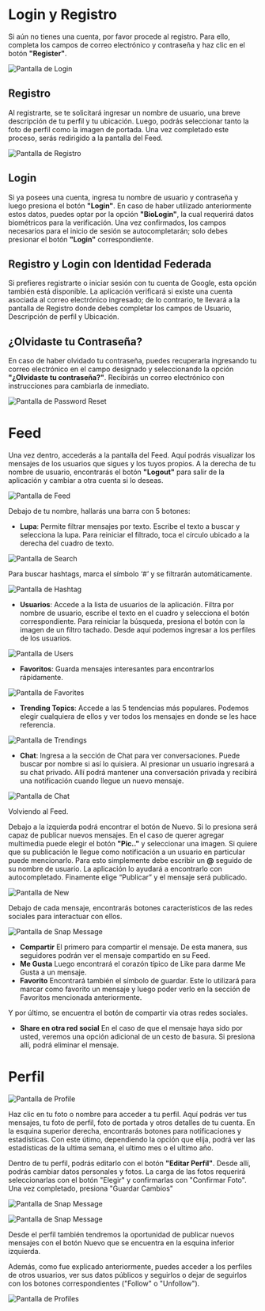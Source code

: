 # Login y Registro

Si aún no tienes una cuenta, por favor procede al registro. Para ello, completa los campos de correo electrónico y contraseña y haz clic en el botón **"Register"**.

![Pantalla de Login](login.jpeg)

## Registro

Al registrarte, se te solicitará ingresar un nombre de usuario, una breve descripción de tu perfil y tu ubicación. Luego, podrás seleccionar tanto la foto de perfil como la imagen de portada. Una vez completado este proceso, serás redirigido a la pantalla del Feed.

![Pantalla de  Registro](register.jpeg)

## Login 

Si ya posees una cuenta, ingresa tu nombre de usuario y contraseña y luego presiona el botón **"Login"**. En caso de haber utilizado anteriormente estos datos, puedes optar por la opción **"BioLogin"**, la cual requerirá datos biométricos para la verificación. Una vez confirmados, los campos necesarios para el inicio de sesión se autocompletarán; solo debes presionar el botón **"Login"** correspondiente.

## Registro y Login con Identidad Federada

Si prefieres registrarte o iniciar sesión con tu cuenta de Google, esta opción también está disponible. La aplicación verificará si existe una cuenta asociada al correo electrónico ingresado; de lo contrario, te llevará a la pantalla de Registro donde debes completar los campos de Usuario, Descripción de perfil y Ubicación.

## ¿Olvidaste tu Contraseña?

En caso de haber olvidado tu contraseña, puedes recuperarla ingresando tu correo electrónico en el campo designado y seleccionando la opción **"¿Olvidaste tu contraseña?"**. Recibirás un correo electrónico con instrucciones para cambiarla de inmediato.

![Pantalla de  Password Reset](resetPassword.jpeg)


# Feed

Una vez dentro, accederás a la pantalla del Feed. Aquí podrás visualizar los mensajes de los usuarios que sigues y los tuyos propios. A la derecha de tu nombre de usuario, encontrarás el botón **"Logout"** para salir de la aplicación y cambiar a otra cuenta si lo deseas.

![Pantalla de  Feed](feed.jpeg)

Debajo de tu nombre, hallarás una barra con 5 botones:

- **Lupa**: Permite filtrar mensajes por texto. Escribe el texto a buscar y selecciona la lupa. Para reiniciar el filtrado, toca el círculo ubicado a la derecha del cuadro de texto. 

![Pantalla de  Search](search.jpeg)

Para buscar hashtags, marca el símbolo ‘#’ y se filtrarán automáticamente.

![Pantalla de  Hashtag](hashtag.jpeg)


- **Usuarios**: Accede a la lista de usuarios de la aplicación.  Filtra por nombre de usuario, escribe el texto en el cuadro y selecciona el botón correspondiente. Para reiniciar la búsqueda, presiona el botón con la imagen de un filtro tachado. Desde aquí podemos ingresar a los perfiles de los usuarios.

![Pantalla de  Users](users.jpeg)

- **Favoritos**: Guarda mensajes interesantes para encontrarlos rápidamente.

![Pantalla de  Favorites](favs.jpeg)

- **Trending Topics**: Accede a las 5 tendencias más populares. Podemos elegir cualquiera de ellos y ver todos los mensajes en donde se les hace referencia.

![Pantalla de  Trendings](trending.jpeg)

- **Chat**: Ingresa a la sección de Chat para ver conversaciones. Puede buscar por nombre si así lo quisiera. Al presionar un usuario ingresará a su chat privado. Allí podrá mantener una conversación privada y recibirá una notificación cuando llegue un nuevo mensaje.

![Pantalla de  Chat](chat.jpeg)

Volviendo al Feed. 

Debajo a la izquierda podrá encontrar el botón de Nuevo. Si lo presiona será capaz de publicar nuevos mensajes. En el caso de querer agregar multimedia puede elegir el botón **"Pic.."** y seleccionar una imagen. Si quiere que su publicación le llegue como notificación a un usuario en particular puede mencionarlo. Para esto simplemente debe escribir un **@** seguido de su nombre de usuario. La aplicación lo ayudará a encontrarlo con autocompletado. Finamente elige “Publicar” y el mensaje será publicado. 

![Pantalla de  New](new.jpeg)

Debajo de cada mensaje, encontrarás botones característicos de las redes sociales para interactuar con ellos.

![Pantalla de  Snap Message](snapmsg.jpeg)

- **Compartir**	El primero para compartir el mensaje. De esta manera, sus seguidores podrán ver el mensaje compartido en su Feed.
- **Me Gusta** Luego encontrará el corazón típico de Like para darme Me Gusta a un mensaje.
- **Favorito**	Encontrará también el símbolo de guardar. Este lo utilizará para marcar como favorito un mensaje y luego poder verlo en la sección de Favoritos mencionada anteriormente.

Y por último, se encuentra el botón de compartir via otras redes sociales.
- **Share en otra red social**	En el caso de que el mensaje haya sido por usted, veremos una opción adicional de un cesto de basura. Si presiona allí, podrá eliminar el mensaje.



# Perfil

![Pantalla de  Profile](profile.jpeg)

Haz clic en tu foto o nombre para acceder a tu perfil. Aquí podrás ver tus mensajes, tu foto de perfil, foto de portada y otros detalles de tu cuenta. En la esquina superior derecha, encontrarás botones para notificaciones y estadísticas. Con este útimo, dependiendo la opción que elija, podrá ver las estadísticas de la ultima semana, el ultimo mes o el ultimo año.



Dentro de tu perfil, podrás editarlo con el botón **"Editar Perfil"**. Desde allí, podrás cambiar datos personales y fotos.  La carga de las fotos requerirá seleccionarlas con el botón "Elegir" y confirmarlas con "Confirmar Foto". Una vez completado, presiona "Guardar Cambios"

![Pantalla de  Snap Message](editProfile.jpeg)

![Pantalla de  Snap Message](confirmPhoto.jpeg)

Desde el perfil también tendremos la oportunidad de publicar nuevos mensajes con el botón Nuevo que se encuentra en la esquina inferior izquierda.

Además, como fue explicado anteriormente, puedes acceder a los perfiles de otros usuarios, ver sus datos públicos y seguirlos o dejar de seguirlos con los botones correspondientes ("Follow" o "Unfollow").

![Pantalla de  Profiles](userProfiles.jpeg)
